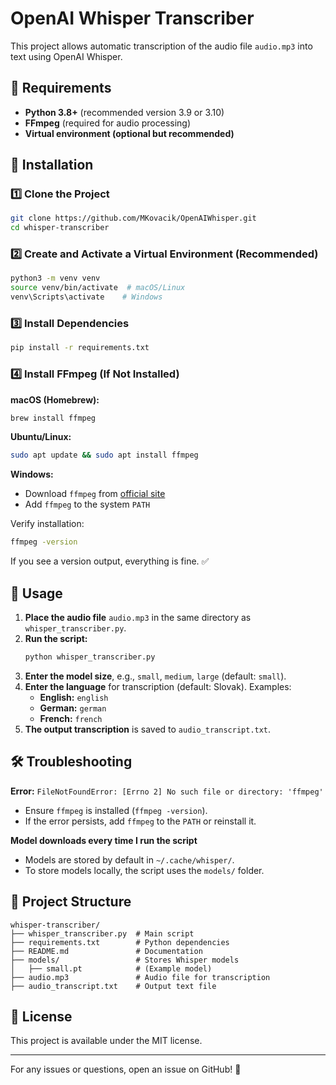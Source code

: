 # OpenAI Whisper Transcriber

This project allows automatic transcription of the audio file `audio.mp3` into text using OpenAI Whisper.

## 📌 Requirements

- **Python 3.8+** (recommended version 3.9 or 3.10)
- **FFmpeg** (required for audio processing)
- **Virtual environment (optional but recommended)**

## 🔧 Installation

### 1️⃣ Clone the Project

```bash
git clone https://github.com/MKovacik/OpenAIWhisper.git
cd whisper-transcriber
```

### 2️⃣ Create and Activate a Virtual Environment (Recommended)

```bash
python3 -m venv venv
source venv/bin/activate  # macOS/Linux
venv\Scripts\activate    # Windows
```

### 3️⃣ Install Dependencies

```bash
pip install -r requirements.txt
```

### 4️⃣ Install FFmpeg (If Not Installed)

**macOS (Homebrew):**

```bash
brew install ffmpeg
```

**Ubuntu/Linux:**

```bash
sudo apt update && sudo apt install ffmpeg
```

**Windows:**

- Download `ffmpeg` from [official site](https://ffmpeg.org/download.html)
- Add `ffmpeg` to the system `PATH`

Verify installation:

```bash
ffmpeg -version
```

If you see a version output, everything is fine. ✅

## 🚀 Usage

1. **Place the audio file** `audio.mp3` in the same directory as `whisper_transcriber.py`.
2. **Run the script:**
   ```bash
   python whisper_transcriber.py
   ```
3. **Enter the model size**, e.g., `small`, `medium`, `large` (default: `small`).
4. **Enter the language** for transcription (default: Slovak). Examples:
   - **English:** `english`
   - **German:** `german`
   - **French:** `french`
5. **The output transcription** is saved to `audio_transcript.txt`.

## 🛠 Troubleshooting

**Error:** `FileNotFoundError: [Errno 2] No such file or directory: 'ffmpeg'`

- Ensure `ffmpeg` is installed (`ffmpeg -version`).
- If the error persists, add `ffmpeg` to the `PATH` or reinstall it.

**Model downloads every time I run the script**

- Models are stored by default in `~/.cache/whisper/`.
- To store models locally, the script uses the `models/` folder.

## 📂 Project Structure

```
whisper-transcriber/
├── whisper_transcriber.py  # Main script
├── requirements.txt        # Python dependencies
├── README.md               # Documentation
├── models/                 # Stores Whisper models
│   ├── small.pt            # (Example model)
├── audio.mp3               # Audio file for transcription
├── audio_transcript.txt    # Output text file
```

## 🎯 License

This project is available under the MIT license.

---

For any issues or questions, open an issue on GitHub! 🚀

